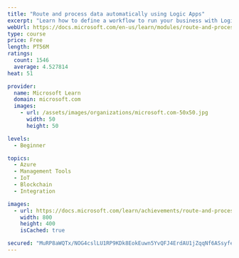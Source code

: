 ```yaml
---
title: "Route and process data automatically using Logic Apps"
excerpt: "Learn how to define a workflow to run your business with Logic apps using built-in triggers, actions, and conditional operators."
webUrl: https://docs.microsoft.com/en-us/learn/modules/route-and-process-data-logic-apps/
type: course
price: Free
length: PT56M
ratings:
  count: 1546
  average: 4.527814
heat: 51

provider:
  name: Microsoft Learn
  domain: microsoft.com
  images:
    - url: /assets/images/organizations/microsoft.com-50x50.jpg
      width: 50
      height: 50

levels:
  - Beginner

topics:
  - Azure
  - Management Tools
  - IoT
  - Blockchain
  - Integration

images:
  - url: https://docs.microsoft.com/learn/achievements/route-and-process-data-logic-apps-social.png
    width: 800
    height: 400
    isCached: true

secured: "MuRP8aWQTx/NOG4cslLU1RP9KDk8EokEuwn5YvQFJ4ErdAU1jZqqNf6ASsyfeGQqVylKZWAZeBye2MpoYdwERbYIeKtH70vhAMW59gekrB6iAibpaXeUklCHFDHSib5meUm7A/A8tZds/JtvpeZzcdysDnjcC43LFWMlipWnMAtSIBhId0TCOZjtr8xJmepU4DFzZLz7f04uqfgT1w3a8pgtrMysxOzwXVmI+Igi32uivLBEYNTdp0I/rPkUnLtmfHOYhmyQTG6vMITcef+JLv2KrZUoqJzJ6H5IocfSYy9twA7GhSu2e4aGcZOo8VTwq36yRNuk78OlXGeMq4tR9ODDXyyG1/9dBdQB+AuVTwIt3W9iyAfrmSv8opZmDIXkvttQDH7lLHE04C3sSm0Xq4w0m0lV9Nu15kUVz/nG4lw=;UusESJn2zfRTUw2Xf01hmw=="
---
```


